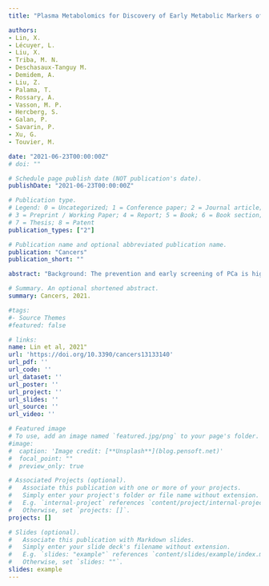 ```yaml
---
title: "Plasma Metabolomics for Discovery of Early Metabolic Markers of Prostate Cancer Based on Ultra-High-Performance Liquid Chromatography-High Resolution Mass Spectrometry"

authors:
- Lin, X.
- Lécuyer, L.
- Liu, X.
- Triba, M. N.
- Deschasaux-Tanguy M.
- Demidem, A.
- Liu, Z.
- Palama, T.
- Rossary, A.
- Vasson, M. P.
- Hercberg, S.
- Galan, P. 
- Savarin, P. 
- Xu, G. 
- Touvier, M.

date: "2021-06-23T00:00:00Z"
# doi: ""

# Schedule page publish date (NOT publication's date).
publishDate: "2021-06-23T00:00:00Z"

# Publication type.
# Legend: 0 = Uncategorized; 1 = Conference paper; 2 = Journal article;
# 3 = Preprint / Working Paper; 4 = Report; 5 = Book; 6 = Book section;
# 7 = Thesis; 8 = Patent
publication_types: ["2"]

# Publication name and optional abbreviated publication name.
publication: "Cancers"
publication_short: ""

abstract: "Background: The prevention and early screening of PCa is highly dependent on the identification of new biomarkers. In this study, we investigated whether plasma metabolic profiles from healthy males provide novel early biomarkers associated with future risk of PCa. Methods: Using the Supplémentation en Vitamines et Minéraux Antioxydants (SU.VI.MAX) cohort, we identified plasma samples collected from 146 PCa cases up to 13 years prior to diagnosis and 272 matched controls. Plasma metabolic profiles were characterized using ultra-high-performance liquid chromatography-high resolution mass spectrometry (UHPLC-HRMS). Results: Orthogonal partial least squares discriminant analysis (OPLS-DA) discriminated PCa cases from controls, with a median area under the receiver operating characteristic curve (AU-ROC) of 0.92 using a 1000-time repeated random sub-sampling validation. Sparse Partial Least Squares Discriminant Analysis (sPLS-DA) identified the top 10 most important metabolites (p < 0.001) discriminating PCa cases from controls. Among them, phosphate, ethyl oleate, eicosadienoic acid were higher in individuals that developed PCa than in the controls during the follow-up. In contrast, 2-hydroxyadenine, sphinganine, L-glutamic acid, serotonin, 7-keto cholesterol, tiglyl carnitine, and sphingosine were lower. Conclusion: Our results support the dysregulation of amino acids and sphingolipid metabolism during the development of PCa. After validation in an independent cohort, these signatures may promote the development of new prevention and screening strategies to identify males at future risk of PCa."

# Summary. An optional shortened abstract.
summary: Cancers, 2021.

#tags:
#- Source Themes
#featured: false

# links:
name: Lin et al, 2021"
url: 'https://doi.org/10.3390/cancers13133140'
url_pdf: ''
url_code: ''
url_dataset: ''
url_poster: ''
url_project: ''
url_slides: ''
url_source: ''
url_video: ''

# Featured image
# To use, add an image named `featured.jpg/png` to your page's folder. 
#image:
#  caption: 'Image credit: [**Unsplash**](blog.pensoft.net)'
#  focal_point: ""
#  preview_only: true

# Associated Projects (optional).
#   Associate this publication with one or more of your projects.
#   Simply enter your project's folder or file name without extension.
#   E.g. `internal-project` references `content/project/internal-project/index.md`.
#   Otherwise, set `projects: []`.
projects: []

# Slides (optional).
#   Associate this publication with Markdown slides.
#   Simply enter your slide deck's filename without extension.
#   E.g. `slides: "example"` references `content/slides/example/index.md`.
#   Otherwise, set `slides: ""`.
slides: example
---
```

